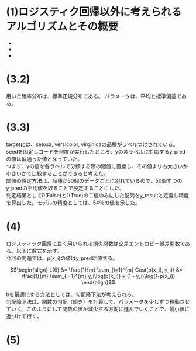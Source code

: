 # (1)ロジスティク回帰以外に考えられるアルゴリズムとその概要

- 

- 

- 

# (3.2) 
用いた確率分布は、標準正規分布である。
パラメータは、平均と標準偏差である。

# (3.3)
targetには、setosa, versicolor, virginicaの品種がラベルつけされている。  
seedを固定しコードを何度か実行したところ、yの各ラベルに対応するy_predの値は似通った値となっていた。  
つまり、yの値を各ラベルで分類する際の閾値に置換し、その値よりも大きいか小さいかで比較することができると考えた。  
閾値の設定方法は、品種が50個のデータごとに別れているので、50個ずつのy_predの平均値を取ることで設定することにした。  
判定結果として0(False)と1(True)の二値のみにした配列をy_resultと定義し精度を算出した。モデルの精度としては、54％の値を示した。

# (4)
ロジスティック回帰に良く用いられる損失関数は交差エントロピー誤差関数である。以下に数式を示す。  
今回の問題では、p(x_i)の値はy_predに値する。

```math
\begin{align}

L(θ) &= \frac{1}{m} \sum_{i=1}^{m} Cost(p(x_i), y_i)\
&= - \frac{1}{m} \sum_{i=1}^{m} y_i\log(p(x_i)) + (1 - y_i)\log(1-p(x_i))

\end{align}
```


bを最適化する方法としては、勾配降下法が考えられる。  
勾配降下法は、関数の勾配（傾き）を計算して、パラメータを少しずつ移動させていく。このようにして関数の値が減少する方向に進んでいくことで、最小値に近づけて行く。

# (5)
